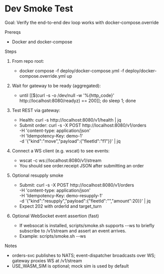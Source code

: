 # Dev Smoke Test

Goal: Verify the end-to-end dev loop works with docker-compose.override

Prereqs

- Docker and docker-compose

Steps

1. From repo root:
   - docker compose -f deploy/docker-compose.yml -f deploy/docker-compose.override.yml up
2. Wait for gateway to be ready (aggregated):
   - until [[$(curl -s -o /dev/null -w '%{http_code}' http://localhost:8080/readyz) == 200]]; do sleep 1; done
3. Test REST via gateway:
   - Health: curl -s http://localhost:8080/v1/health | jq
   - Submit order: curl -s -X POST http://localhost:8080/v1/orders \
      -H 'content-type: application/json' \
      -H 'Idempotency-Key: demo-1' \
      -d '{"kind":"move","payload":{"fleetId":"f1"}}' | jq
4. Connect a WS client (e.g. wscat) to see events:
   - wscat -c ws://localhost:8080/v1/stream
   - You should see order.receipt JSON after submitting an order

5. Optional resupply smoke
   - Submit: curl -s -X POST http://localhost:8080/v1/orders \
      -H 'content-type: application/json' \
      -H 'Idempotency-Key: demo-resupply-1' \
      -d '{"kind":"resupply","payload":{"fleetId":"<your-fleet-id>","amount":20}}' | jq
   - Expect 202 with orderId and target_turn

6. Optional WebSocket event assertion (fast)
   - If websocat is installed, scripts/smoke.sh supports --ws to briefly subscribe to /v1/stream and assert an event arrives.
   - Example: scripts/smoke.sh --ws

Notes

- orders-svc publishes to NATS; event-dispatcher broadcasts over WS; gateway proxies WS at /v1/stream
- USE_WASM_SIM is optional; mock sim is used by default

